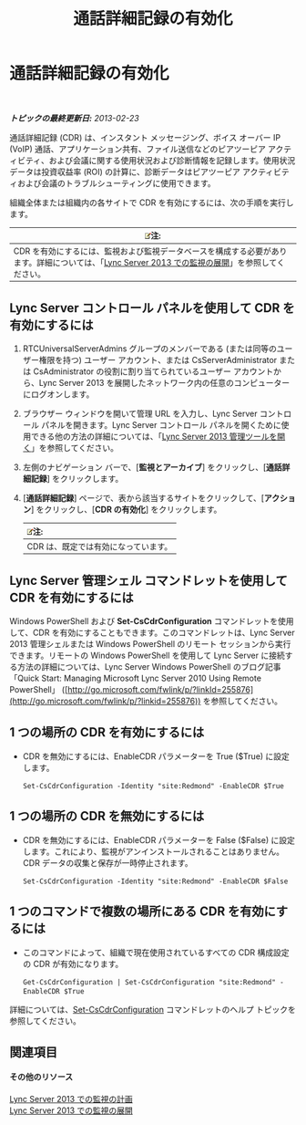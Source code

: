 ﻿---
title: 通話詳細記録の有効化
TOCTitle: 通話詳細記録の有効化
ms:assetid: 3b28e432-596f-45a5-a070-577d6fa748d9
ms:mtpsurl: https://technet.microsoft.com/ja-jp/library/Gg520980(v=OCS.15)
ms:contentKeyID: 48271813
ms.date: 05/19/2016
mtps_version: v=OCS.15
ms.translationtype: HT
---

# 通話詳細記録の有効化

 

_**トピックの最終更新日:** 2013-02-23_

通話詳細記録 (CDR) は、インスタント メッセージング、ボイス オーバー IP (VoIP) 通話、アプリケーション共有、ファイル送信などのピアツーピア アクティビティ、および会議に関する使用状況および診断情報を記録します。使用状況データは投資収益率 (ROI) の計算に、診断データはピアツーピア アクティビティおよび会議のトラブルシューティングに使用できます。

組織全体または組織内の各サイトで CDR を有効にするには、次の手順を実行します。

<table>
<thead>
<tr class="header">
<th><img src="images/Gg412781.note(OCS.15).gif" title="note" alt="note" />注:</th>
</tr>
</thead>
<tbody>
<tr class="odd">
<td>CDR を有効にするには、監視および監視データベースを構成する必要があります。詳細については、「<a href="lync-server-2013-deploying-monitoring.md">Lync Server 2013 での監視の展開</a>」を参照してください。</td>
</tr>
</tbody>
</table>


## Lync Server コントロール パネルを使用して CDR を有効にするには

1.  RTCUniversalServerAdmins グループのメンバーである (または同等のユーザー権限を持つ) ユーザー アカウント、または CsServerAdministrator または CsAdministrator の役割に割り当てられているユーザー アカウントから、Lync Server 2013 を展開したネットワーク内の任意のコンピューターにログオンします。

2.  ブラウザー ウィンドウを開いて管理 URL を入力し、Lync Server コントロール パネルを開きます。Lync Server コントロール パネルを開くために使用できる他の方法の詳細については、「[Lync Server 2013 管理ツールを開く](lync-server-2013-open-lync-server-administrative-tools.md)」を参照してください。

3.  左側のナビゲーション バーで、\[**監視とアーカイブ**\] をクリックし、\[**通話詳細記録**\] をクリックします。

4.  \[**通話詳細記録**\] ページで、表から該当するサイトをクリックして、\[**アクション**\] をクリックし、\[**CDR の有効化**\] をクリックします。
    
    <table>
    <thead>
    <tr class="header">
    <th><img src="images/Gg412781.note(OCS.15).gif" title="note" alt="note" />注:</th>
    </tr>
    </thead>
    <tbody>
    <tr class="odd">
    <td>CDR は、既定では有効になっています。</td>
    </tr>
    </tbody>
    </table>


## Lync Server 管理シェル コマンドレットを使用して CDR を有効にするには

Windows PowerShell および **Set-CsCdrConfiguration** コマンドレットを使用して、CDR を有効にすることもできます。このコマンドレットは、Lync Server 2013 管理シェルまたは Windows PowerShell のリモート セッションから実行できます。リモートの Windows PowerShell を使用して Lync Server に接続する方法の詳細については、Lync Server Windows PowerShell のブログ記事「Quick Start: Managing Microsoft Lync Server 2010 Using Remote PowerShell」 ([http://go.microsoft.com/fwlink/p/?linkId=255876](http://go.microsoft.com/fwlink/p/?linkid=255876)) を参照してください。

## 1 つの場所の CDR を有効にするには

  - CDR を無効にするには、EnableCDR パラメーターを True ($True) に設定します。
    
        Set-CsCdrConfiguration -Identity "site:Redmond" -EnableCDR $True

## 1 つの場所の CDR を無効にするには

  - CDR を無効にするには、EnableCDR パラメーターを False ($False) に設定します。これにより、監視がアンインストールされることはありません。CDR データの収集と保存が一時停止されます。
    
        Set-CsCdrConfiguration -Identity "site:Redmond" -EnableCDR $False

## 1 つのコマンドで複数の場所にある CDR を有効にするには

  - このコマンドによって、組織で現在使用されているすべての CDR 構成設定の CDR が有効になります。
    
        Get-CsCdrConfiguration | Set-CsCdrConfiguration "site:Redmond" -EnableCDR $True

詳細については、[Set-CsCdrConfiguration](https://docs.microsoft.com/en-us/powershell/module/skype/Set-CsCdrConfiguration) コマンドレットのヘルプ トピックを参照してください。

## 関連項目

#### その他のリソース

[Lync Server 2013 での監視の計画](lync-server-2013-planning-for-monitoring.md)  
[Lync Server 2013 での監視の展開](lync-server-2013-deploying-monitoring.md)

